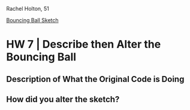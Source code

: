 Rachel Holton, 51

[Bouncing Ball Sketch](https://rachel-holton-burnett.github.io/120-work/hw-7/)


# HW 7 | Describe then Alter the Bouncing Ball

## Description of What the Original Code is Doing

<!--
The first 9 lines are creating global variables for the ball and then assigning different qualities for the ball size, shape and position. Then you have the canvas setup
and the function to draw the ball. It is also creating the variables inside the function. By having the x and y coordinates be plus and equal to the global qualites that were already defined (delta and scale) it makes it move automatically and at quickly. The first if statement is to bounce off the width of the screen since if the ball is greater than or equal to width OR less than or equal to 0 then it should be a -1 this keeps each ellipse next to eachother as to create the illusion that it's one shape.
The second if statement is to bounce off the width of the screen since if the ball is greater than or equal to height OR less than or equal to 0 then it should be a -1
once again keeping ellipse next to eachother as to create the illusion that it's one shape. The function at the bottom is to make it so when the mouse is pressed the ball will map to where it's pressed. This makes the ball change direction. 

-->


## How did you alter the sketch?

<!--
I changed the sketch by creating if statements to change the color depending on where the ball is hitting. I also increased the ball size and removed the stroke.
-->
